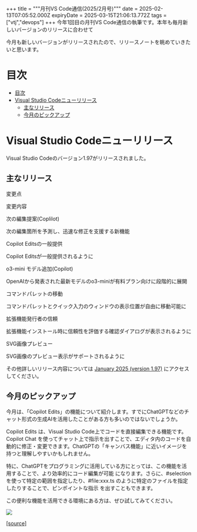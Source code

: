 +++
title = """月刊VS Code通信(2025/2月号)"""
date = 2025-02-13T07:05:52.000Z
expiryDate = 2025-03-15T21:06:13.772Z
tags = ["vtj","devops"]
+++
今年1回目の月刊VS Code通信の執筆です。本年も毎月新しいバージョンのリリースに合わせて

今月も新しいバージョンがリリースされたので、リリースノートを眺めていきたいと思います。

目次
==

*   [目次](#目次)
*   [Visual Studio Codeニューリリース](#Visual-Studio-Codeニューリリース)
    *   [主なリリース](#主なリリース)
    *   [今月のピックアップ](#今月のピックアップ)

Visual Studio Codeニューリリース
=========================

Visual Studio Codeのバージョン1.97がリリースされました。

主なリリース
------

変更点

変更内容

次の編集提案(Coplilot)

次の編集箇所を予測し、迅速な修正を支援する新機能

Copilot Editsの一般提供

Copilot Editsが一般提供されるように

o3-mini モデル追加(Copilot)

OpenAIから発表された最新モデルのo3-miniが有料プラン向けに段階的に展開

コマンドパレットの移動

コマンドパレットとクイック入力のウィンドウの表示位置が自由に移動可能に

拡張機能発行者の信頼

拡張機能インストール時に信頼性を評価する確認ダイアログが表示されるように

SVG画像プレビュー

SVG画像のプレビュー表示がサポートされるように

その他詳しいリリース内容については [January 2025 (version 1.97)](https://code.visualstudio.com/updates/v1_97) にアクセスしてください。

今月のピックアップ
---------

今月は、「Copilot Edits」の機能について紹介します。すでにChatGPTなどのチャット形式の生成AIを活用したことがある方も多いのではないでしょうか。

Copilot Edits は、Visual Studio Code上でコードを直接編集できる機能です。Copilot Chat を使ってチャット上で指示を出すことで、エディタ内のコードを自動的に修正・変更できます。ChatGPTの「キャンバス機能」に近いイメージを持つと理解しやすいかもしれません。

特に、ChatGPTをプログラミングに活用している方にとっては、この機能を活用することで、より効率的にコード編集が可能 になります。さらに、#selection を使って特定の範囲を指定したり、#file:xxx.ts のように特定のファイルを指定したりすることで、ピンポイントな指示 を出すこともできます。

この便利な機能を活用できる環境にある方は、ぜひ試してみてください。

![](https://cdn-ak.f.st-hatena.com/images/fotolife/v/virtualtech/20250213/20250213160552.png)

[[source]](https://devops-blog.virtualtech.jp/entry/20250213/1739430352)
